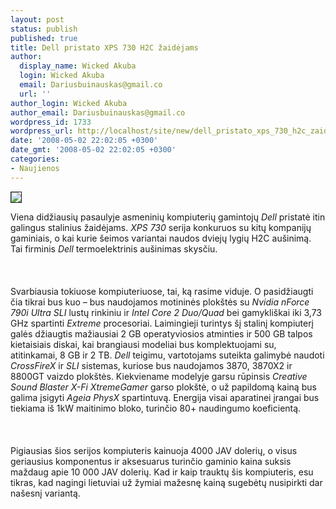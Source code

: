 ```yaml
---
layout: post
status: publish
published: true
title: Dell pristato XPS 730 H2C žaidėjams
author:
  display_name: Wicked Akuba
  login: Wicked Akuba
  email: Dariusbuinauskas@gmail.co
  url: ''
author_login: Wicked Akuba
author_email: Dariusbuinauskas@gmail.co
wordpress_id: 1733
wordpress_url: http://localhost/site/new/dell_pristato_xps_730_h2c_zaidejams/
date: '2008-05-02 22:02:05 +0300'
date_gmt: '2008-05-02 22:02:05 +0300'
categories:
- Naujienos
---
```

<div class="imgright"><img src="http://www.technews.lt/upl/Failai/xpsdt_730.jpg" border="1"></div>
<p>Viena didžiausių pasaulyje asmeninių kompiuterių gamintojų <i>Dell</i> pristatė itin galingus stalinius žaidėjams. <i>XPS 730</i> serija konkuruos su kitų kompanijų gaminiais, o kai kurie šeimos variantai naudos dviejų lygių H2C aušinimą. Tai firminis <i>Dell</i> termoelektrinis aušinimas skysčiu.<br />
<br><br />
<br>Svarbiausia tokiuose kompiuteriuose, tai, ką rasime viduje. O pasidžiaugti čia tikrai bus kuo – bus naudojamos motininės plokštės su <i>Nvidia nForce 790i Ultra SLI</i> lustų rinkiniu ir <i>Intel Core 2 Duo/Quad</i> bei gamykliškai iki 3,73 GHz spartinti <i>Extreme</i> procesoriai. Laimingieji turintys šį stalinį kompiuterį galės džiaugtis mažiausiai 2 GB operatyviosios atminties ir 500 GB talpos kietaisiais diskai, kai brangiausi modeliai bus komplektuojami su, atitinkamai, 8 GB ir 2 TB. <i>Dell</i> teigimu, vartotojams suteikta galimybė naudoti <i>CrossFireX</i> ir <i>SLI</i> sistemas, kuriose bus naudojamos 3870, 3870X2 ir 8800GT vaizdo plokštės. Kiekviename modelyje garsu rūpinsis <i>Creative Sound Blaster X-Fi XtremeGamer</i> garso plokštė, o už papildomą kainą bus galima įsigyti <i>Ageia PhysX</i> spartintuvą. Energija visai aparatinei įrangai bus tiekiama iš 1kW maitinimo bloko, turinčio 80+ naudingumo koeficientą.<br />
<br><br />
<br>Pigiausias šios serijos kompiuteris kainuoja 4000 JAV dolerių, o visus geriausius komponentus ir aksesuarus turinčio gaminio kaina suksis maždaug apie 10 000 JAV dolerių. Kad ir kaip trauktų šis kompiuteris, esu tikras, kad nagingi lietuviai už žymiai mažesnę kainą sugebėtų nusipirkti dar našesnį variantą.</p>
